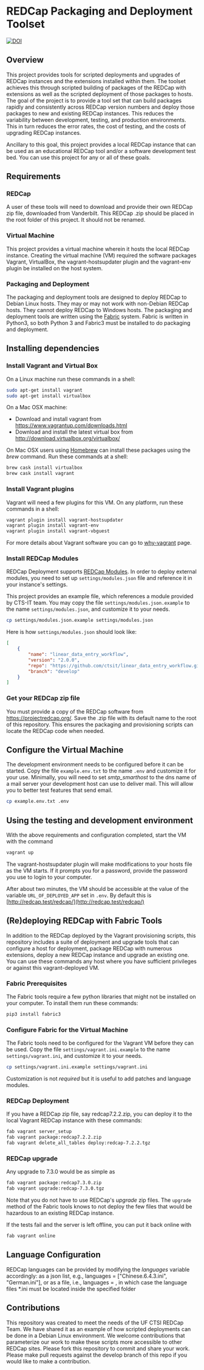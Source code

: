 # REDCap Packaging and Deployment Toolset

[![DOI](https://zenodo.org/badge/57070252.svg)](https://zenodo.org/badge/latestdoi/57070252)

## Overview

This project provides tools for scripted deployments and upgrades of REDCap instances and the extensions installed within them. The toolset achieves this through scripted building of packages of the REDCap with extensions as well as the scripted deployment of those packages to hosts. The goal of the project is to provide a tool set that can build packages rapidly and consistently across REDCap version numbers and deploy those packages to new and existing REDCap instances. This reduces the variability between development, testing, and production environments. This in turn reduces the error rates, the cost of testing, and the costs of upgrading REDCap instances.

Ancillary to this goal, this project provides a local REDCap instance that can be used as an educational REDCap tool and/or a software development test bed. You can use this project for any or all of these goals.


## Requirements

### REDCap

A user of these tools will need to download and provide their own REDCap zip
file, downloaded from Vanderbilt. This REDCap .zip should be placed in the
root folder of this project. It should not be renamed.

### Virtual Machine

This project provides a virtual machine wherein it hosts the local REDCap instance. Creating the virtual machine (VM) required the software packages Vagrant, VirtualBox, the vagrant-hostsupdater plugin and the vagrant-env plugin be installed on the host system.

### Packaging and Deployment

The packaging and deployment tools are designed to deploy REDCap to Debian Linux hosts. They may or may not work with non-Debian REDCap hosts.  They cannot deploy REDCap to Windows hosts. The packaging and deployment tools are written using the [Fabric](http://www.fabfile.org/) system. Fabric is written in Python3, so both Python 3 and Fabric3 must be installed to do packaging and deployment.


## Installing dependencies

### Install Vagrant and Virtual Box

On a Linux machine run these commands in a shell:

```bash
sudo apt-get install vagrant
sudo apt-get install virtualbox
```

On a Mac OSX machine:

-   Download and install vagrant from <https://www.vagrantup.com/downloads.html>
-   Download and install the latest virtual box from <http://download.virtualbox.org/virtualbox/>

On Mac OSX users using [Homebrew](http://brew.sh/) can install these packages
using the _brew_ command.  Run these commands at a shell:

```bash
brew cask install virtualbox
brew cask install vagrant
```


### Install Vagrant plugins

Vagrant will need a few plugins for this VM. On any platform, run these commands in a shell:

```bash
vagrant plugin install vagrant-hostsupdater
vagrant plugin install vagrant-env
vagrant plugin install vagrant-vbguest
```

For more details about Vagrant software you can go to [why-vagrant](https://www.vagrantup.com/intro/index.html#why-vagrant-) page.

### Install REDCap Modules
REDCap Deployment supports [REDCap Modules](https://github.com/vanderbilt/redcap-external-modules). In order to deploy external modules, you need to set up `settings/modules.json` file and reference it in your instance's settings.

This project provides an example file, which references a module provided by CTS-IT team. You may copy the file `settings/modules.json.example` to the name `settings/modules.json`, and customize it to your needs.
```bash
cp settings/modules.json.example settings/modules.json
```

Here is how `settings/modules.json` should look like:
```json
[
    {
        "name": "linear_data_entry_workflow",
        "version": "2.0.0",
        "repo": "https://github.com/ctsit/linear_data_entry_workflow.git",
        "branch": "develop"
    }
]
```


### Get your REDCap zip file

You must provide a copy of the REDCap software from <https://projectredcap.org/>. Save the .zip file with its default name to the root of this repository. This ensures the packaging and provisioning scripts can locate the REDCap code when needed.


## Configure the Virtual Machine

The development environment needs to be configured before it can be started.
Copy the file `example.env.txt` to the name `.env` and customize it for your
use. Minimally, you will need to set _smtp\_smarthost_ to the dns name of a mail
server your development host can use to deliver mail.  This will allow you to
better test features that send email.

```bash
cp example.env.txt .env
```


## Using the testing and development environment

With the above requirements and configuration completed, start the VM with the command

```bash
vagrant up
```

The vagrant-hostsupdater plugin will make modifications to your hosts file as the VM starts.  If it prompts you for a password, provide the password you use to login to your computer.

After about two minutes, the VM should be accessible at the value of the variable `URL_OF_DEPLOYED_APP` set in `.env`. By default this is [http://redcap.test/redcap/](http://redcap.test/redcap/)


## (Re)deploying REDCap with Fabric Tools

In addition to the REDCap deployed by the Vagrant provisioning scripts, this repository includes a suite of deployment and upgrade tools that can configure a host for deployment, package REDCap with numerous extensions, deploy a new REDCap instance and upgrade an existing one.  You can use these commands any host where you have sufficient privileges or against this vagrant-deployed VM.

### Fabric Prerequisites

The Fabric tools require a few python libraries that might not be installed on your computer.  To install them run these commands:

```bash
pip3 install fabric3
```


### Configure Fabric for the Virtual Machine

The Fabric tools need to be configured for the Vagrant VM before they can be used.
Copy the file `settings/vagrant.ini.example` to the name `settings/vagrant.ini`, and customize it to your needs.

```bash
cp settings/vagrant.ini.example settings/vagrant.ini
```

Customization is not _required_ but it is useful to add patches and language modules.


### REDCap Deployment

If you have a REDCap zip file, say redcap7.2.2.zip, you can deploy it to the local Vagrant REDCap instance with these commands:

```bash
fab vagrant server_setup
fab vagrant package:redcap7.2.2.zip
fab vagrant delete_all_tables deploy:redcap-7.2.2.tgz
```


### REDCap upgrade

Any upgrade to 7.3.0 would be as simple as

```bash
fab vagrant package:redcap7.3.0.zip
fab vagrant upgrade:redcap-7.3.0.tgz
```

Note that you do not have to use REDCap's _upgrade_ zip files. The `upgrade` method of the Fabric tools knows to not deploy the few files that would be hazardous to an existing REDCap instance.

If the tests fail and the server is left offline, you can put it back online with

```bash
fab vagrant online
```


## Language Configuration

REDCap languages can be provided by modifying the _languages_ variable accordingly:
as a json list, e.g., languages = ["Chinese.6.4.3.ini", "German.ini"], or
as a file, i.e., languages = <languageFolder>, in which case the language files *.ini must be located inside the specified folder


## Contributions

This repository was created to meet the needs of the UF CTSI REDCap Team.  We
have shared it as an example of how scripted deployments can be done in a
Debian Linux environment.  We welcome contributions that parameterize our work
to make these scripts more accessible to other REDCap sites.  Please fork this
repository to commit and share your work.  Please make pull requests against
the develop branch of this repo if you would like to make a contribution.
